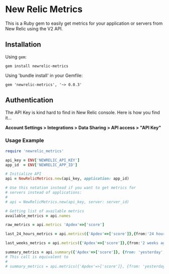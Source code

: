 New Relic Metrics
======================
This is a Ruby gem to easily get metrics for your application or servers from New Relic using the V2 API.


## Installation

Using `gem`:

    gem install newrelic-metrics


Using 'bundle install' in your Gemfile:

    gem 'newrelic-metrics', '~> 0.0.3'


## Authentication
The API Key is kind hard to find in New Relic console. Here is how you find it...

**Account Settings > Integrations > Data Sharing > API access > "API Key"**


### Usage Example

```ruby
require 'newrelic_metrics'

api_key = ENV['NEWRELIC_API_KEY']
app_id  = ENV['NEWRELIC_APP_ID']

# Initialize API
api = NewRelicMetrics.new(api_key, application: app_id)

# Use this notation instead if you want to get metrics for
# servers instead of applications:
# 
# api = NewRelicMetrics.new(api_key, server: server_id)

# Getting list of available metrics
available_metrics = api.names

raw_metrics = api.metrics 'Apdex'=>['score']

last_24_hours_metrics = api.metrics({'Apdex'=>['score']},{from:'24 hours ago'})

last_weeks_metrics = api.metrics({'Apdex'=>['score']},{from:'2 weeks ago',to:'1 week ago'})

summary_metrics = api.summary({'Apdex'=>['score']}, {from: 'yesterday', to: 'now'})
# This call is equivalent to
# 
# summary_metrics = api.metrics({'Apdex'=>['score']}, {from: 'yesterday', to: 'now', summary: true})

```
